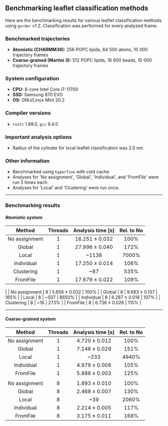 ## Benchmarking leaflet classification methods

Here are the benchmarking results for various leaflet classification methods using `gorder` v1.2. Classification was performed for every analyzed frame.

### Benchmarked trajectories
- **Atomistic (CHARMM36):** 256 POPC lipids, 64 500 atoms, 10 000 trajectory frames  
- **Coarse-grained (Martini 3):** 512 POPC lipids, 16 800 beads, 10 000 trajectory frames  

### System configuration
- **CPU:** 8-core Intel Core i7-11700  
- **SSD:** Samsung 870 EVO  
- **OS:**  GNU/Linux Mint 20.2  

### Compiler versions
- `rustc` 1.89.0, `gcc` 9.4.0

### Important analysis options
- Radius of the cylinder for local leaflet classification was 2.0 nm.

### Other information
- Benchmarked using `hyperfine` with cold cache.
- Analyses for 'No assignment', 'Global', 'Individual', and 'FromFile' were run 5 times each.
- Analyses for 'Local' and 'Clustering' were run once.

---

### Benchmarking results

#### Atomistic system

| Method          | Threads | Analysis time [s] | Rel. to No |
|:---------------:|:-------:|:-----------------:|:----------:|
| No assignment   |    1    | 16.251 ± 0.032    |   100%     |
| Global          |    1    | 27.996 ± 0.040    |   172%     |
| Local           |    1    | ~1138             |  7000%     |
| Individual      |    1    | 17.250 ± 0.014    |   106%     |
| Clustering      |    1    | ~87               |   535%     |
| FromFile        |    1    | 17.679 ± 0.022    |   109%     |
|
| No assignment   |    8    | 5.858 ± 0.032     |   100%     |
| Global          |    8    | 9.683 ± 0.137     |   165%     |
| Local           |    8    | ~507              |  8650%     |
| Individual      |    8    | 6.287 ± 0.018     |   107%     |
| Clustering      |    8    | ~16               |   273%     |
| FromFile        |    8    | 6.738 ± 0.026     |   115%     |

---

#### Coarse-grained system

| Method         | Threads | Analysis time [s]  | Rel. to No |
|:--------------:|:-------:|:------------------:|:----------:|
| No assignment  |    1    | 4.720 ± 0.012      |   100%     |
| Global         |    1    | 7.146 ± 0.029      |   151%     |
| Local          |    1    | ~233               |  4940%     |
| Individual     |    1    | 4.979 ± 0.008      |   105%     |
| FromFile       |    1    | 5.886 ± 0.003      |   125%     |
|                                                            |
| No assignment  |    8    | 1.893 ± 0.010      |   100%     |
| Global         |    8    | 2.468 ± 0.007      |   130%     |
| Local          |    8    | ~39                |  2060%     |
| Individual     |    8    | 2.214 ± 0.005      |   117%     |
| FromFile       |    8    | 3.175 ± 0.011      |   168%     |